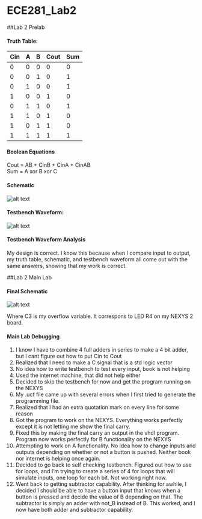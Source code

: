 ECE281_Lab2
===========

##Lab 2 Prelab

#### Truth Table:
Cin | A | B | Cout | Sum
--- | --- | --- | --- | ---
0 | 0 | 0 | 0 | 0
0 | 0 | 1 | 0 | 1
0 | 1 | 0 | 0 | 1
1 | 0 | 0 | 1 | 0
0 | 1 | 1 | 0 | 1
1 | 1 | 0 | 1 | 0
1 | 0 | 1 | 1 | 0
1 | 1 | 1 | 1 | 1

#### Boolean Equations
Cout = AB + CinB + CinA + CinAB                                                                                                 
Sum = A xor B xor C                                                                                                           

#### Schematic

![alt text](https://raw2.github.com/JeremyGruszka/ECE281_Lab2/master/Schematic.png "Schematic")

#### Testbench Waveform:


![alt text](https://raw2.github.com/JeremyGruszka/ECE281_Lab2/master/Full_Adder_Testbench.PNG "Testbench Waveform")

#### Testbench Waveform Analysis
My design is correct.  I know this because when I compare input to output, my truth table, schematic, and testbench waveform all come out with the same answers, showing that my work is correct.

##Lab 2 Main Lab

#### Final Schematic

![alt text](https://raw2.github.com/JeremyGruszka/ECE281_Lab2/master/final_schematic.png "Schematic")

Where C3 is my overflow variable.  It correspons to LED R4 on my NEXYS 2 board.

#### Main Lab Debugging
1.	I know I have to combine 4 full adders in series to make a 4 bit adder, but I cant figure out how to put Cin to Cout
2.	Realized that I need to make a C signal that is a std logic vector
3.	No idea how to write testbench to test every input, book is not helping
4.	Used the internet machine, that did not help either
5.	Decided to skip the testbench for now and get the program running on the NEXYS
6.	My .ucf file came up with several errors when I first tried to generate the programming file. 
7.	Realized that I had an extra quotation mark on every line for some reason
8.	Got the program to work on the NEXYS.  Everything works perfectly except it is not letting me show the final carry.
9.	Fixed this by making the final carry an output in the vhdl program.  Program now works perfectly for B functionality on the NEXYS
10.	Attempting to work on A functionality.  No idea how to change inputs and outputs depending on whether or not a button is pushed.  Neither book nor internet is helping once again.
11.	Decided to go back to self checking testbench.  Figured out how to use for loops, and I’m trying to create a series of 4 for loops that will simulate inputs, one loop for each bit.  Not working right now.
12.	Went back to getting subtractor capability.  After thinking for awhile, I  decided I should be able to have a button input that knows when a button is pressed and decide the value of B depending on that.  The subtractor is simply an adder with not_B instead of B.  This worked, and I now have both adder and subtractor capability.

